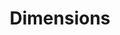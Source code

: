 ---
layout: default
bigquery: https://console.cloud.google.com/bigquery?p=covid-19-dimensions-ai&page=table&d=data&t=publications
contributors: Digital Science, https://www.digital-science.com/
cost: Free for personal, non-commercial use.
description: Dimensions contains more than 100 million publications, ranging from
  articles published in scholarly journals, books and book chapters, to preprints
  and conference proceedings. All publications are contextualized with linked data
  sets, funding, publications, patents, clinical trials, and policy documents. You
  can also view associated categories, funders, institutions, and researcher profiles.
documentation: https://docs.dimensions.ai/bigquery/index.html
last_edit: 04/08/2022, 18:55:20
location: https://www.dimensions.ai/products/free/
maintained_by: Digital Science, https://www.digital-science.com/
schema_fields:
- research_org_country_names
- aliases
- funder_org_acronyms
- conference
- family_id
- resulting_publication_doi
- pmid
- associated_grant_ids
- categories
- conditions
- family_members_ids
- category_hra
- year
- funding_eur
- issue
- description
- granted_year
- wikipedia_url
- linkout
- license
- phase
- authors
- original_title
- category_hrcs_rac
- cited_by_ids
- date
- filing_date
- active_years
- application_number
- date_online
- journal
- funding_details
- name
- priority_date
- proceedings_title
- open_access_categories
- filing_year
- research_org_cities
- volume
- acronyms
- citations_count
- funder_orgs
- funding_gbp
- citation_string
- book_series_title
- journal_lists
- isbn
- open_access_categories_v2
- altmetrics
- repository_id
- date_modified
- publication_date
- granted_date
- investigators
- category_bra
- start_date
- email_address
- associated_publication_id
- editors
- research_org_countries
- research_orgs
- funding_usd
- date_imported_gbq
- funder_org_cities
- metrics
- date_print
- original_abstract
- repository_url
- pages
- funding_chf
- assignee_countries
- id
- publication_ids
- associated_publication_pmid
- legal_status
- research_org_state_codes
- resulting_publication_ids
- relationships
- end_year
- current_assignee
- funding_nzd
- doi
- mesh_terms
- associated_publication_arxiv_id
- priority_year
- funder_org_countries
- assignee_orgs
- citations
- abstract
- expiration_date
- gender
- researcher_ids
- category_icrp_cso
- established
- current_assignee_orgs
- funder_org_state_codes
- cpc
- associated_publication_doi
- filing_status
- end_date
- kind
- type
- brief_title
- reference_ids
- original_assignee
- grant_number
- mesh_headings
- research_org_city_names
- funding_aud
- funder_countries
- embargo_date
- publisher
- inventor_names
- funding_cad
- date_normal
- links
- labels
- external_ids
- category_rcdc
- subtitles
- acronym
- eisbn
- supporting_grant_ids
- research_org_state_names
- language
- book_title
- category_for
- foa_number
- original_assignee_countries
- ipcr
- category_hrcs_hc
- funding_cny
- organisation_details
- family_count
- date_inserted
- expiration_year
- funding_jpy
- acknowledgements
- category_sdg
- funding_amount
- category_icrp_ct
- jurisdiction
- source_id
- category_uoa
- interventions
- concepts
- arxiv_id
- registry
- types
- funder_org
- start_year
- patent_ids
- address
- publication_year
- current_assignee_countries
- clinical_trial_ids
- parent_id
- repository_name
- funding_currency
- created_date
- status
- legal_events
- original_assignee_orgs
- pmcid
- title
shortname: dimensions
tags:
- scholarly literature
- patents
- funding
- clinical trials
- academic profiles
terms_of_use: 'Use of both the Dimensions COVID-19 dataset and full Dimensions dataset
  are subject to the Dimensions Terms of use: https://www.dimensions.ai/policies-terms-legal '
title: Dimensions
uuid: dcff88bd-fe6b-4fdb-8159-809bf9d7bc1c
---